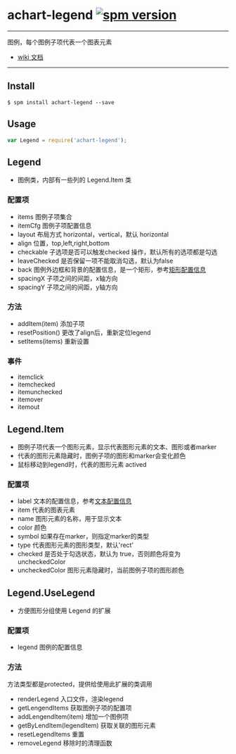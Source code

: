 # achart-legend [![spm version](http://spmjs.io/badge/achart-legend)](http://spmjs.io/package/achart-legend)

---

图例，每个图例子项代表一个图表元素

 * [wiki 文档](wiki/)

---
## Install

```
$ spm install achart-legend --save
```

## Usage

```js
var Legend = require('achart-legend');

```

## Legend

  * 图例类，内部有一些列的 Legend.Item 类

### 配置项

  * items 图例子项集合
  * itemCfg 图例子项配置信息
  * layout 布局方式 horizontal，vertical，默认 horizontal
  * align 位置，top,left,right,bottom
  * checkable 子选项是否可以触发checked 操作，默认所有的选项都是勾选
  * leaveChecked 是否保留一项不能取消勾选，默认为false
  * back 图例外边框和背景的配置信息，是一个矩形，参考[矩形配置信息](http://spmjs.io/docs/achart-canvas/#rect)
  * spacingX 子项之间的间距，x轴方向
  * spacingY 子项之间的间距，y轴方向

### 方法
  
  * addItem(item) 添加子项
  * resetPosition() 更改了align后，重新定位legend
  * setItems(items) 重新设置

### 事件
  
  * itemclick
  * itemchecked
  * itemunchecked
  * itemover
  * itemout


## Legend.Item

  * 图例子项代表一个图形元素，显示代表图形元素的文本、图形或者marker
  * 代表的图形元素隐藏时，图例子项的图形和marker会变化颜色
  * 鼠标移动到legend时，代表的图形元素 actived

### 配置项
  
  * label 文本的配置信息，参考[文本配置信息](http://spmjs.io/docs/achart-canvas/#text)
  * item 代表的图表元素
  * name 图形元素的名称，用于显示文本
  * color 颜色
  * symbol 如果存在marker，则指定marker的类型
  * type 代表图形元素的图形类型，默认'rect'
  * checked 是否处于勾选状态，默认为 true，否则颜色将变为 uncheckedColor
  * uncheckedColor 图形元素隐藏时，当前图例子项的图形颜色


## Legend.UseLegend

  * 方便图形分组使用 Legend 的扩展

### 配置项

  * legend 图例的配置信息

### 方法
  
  方法类型都是protected，提供给使用此扩展的类调用

  * renderLegend 入口文件，渲染legend
  * getLengendItems 获取图例子项的配置项
  * addLengendItem(item) 增加一个图例项
  * getByLendItem(legendItem) 获取关联的图形元素
  * resetLegendItems 重置
  * removeLegend 移除时的清理函数

